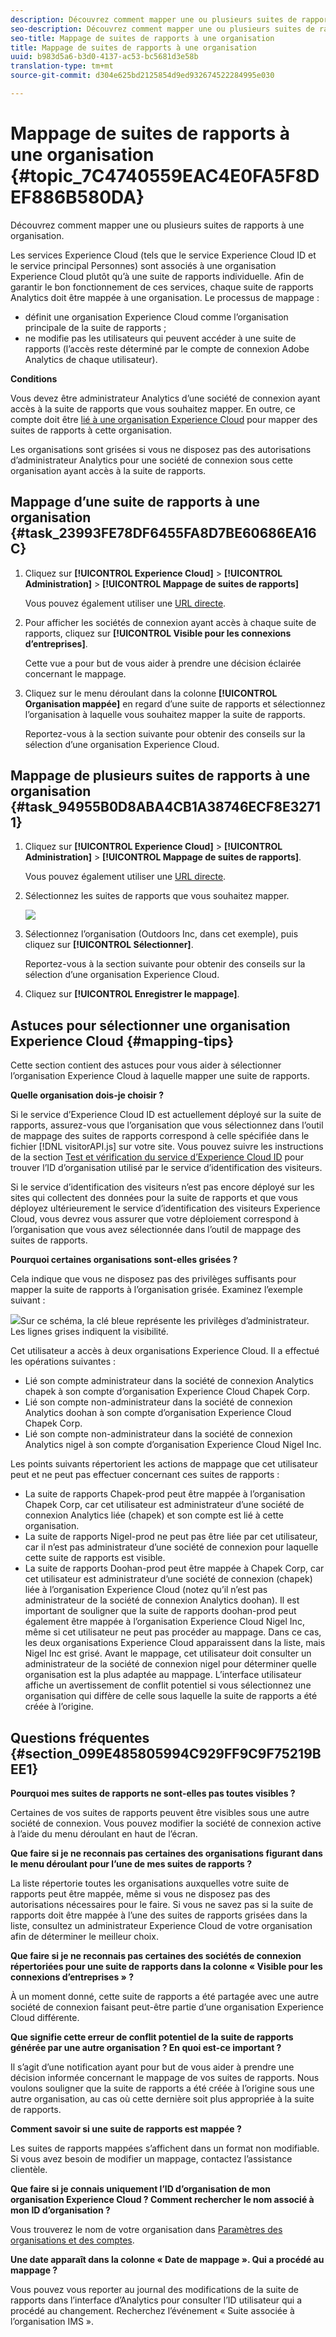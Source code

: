 ```yaml
---
description: Découvrez comment mapper une ou plusieurs suites de rapports à une organisation.
seo-description: Découvrez comment mapper une ou plusieurs suites de rapports à une organisation.
seo-title: Mappage de suites de rapports à une organisation
title: Mappage de suites de rapports à une organisation
uuid: b983d5a6-b3d0-4137-ac53-bc5681d3e58b
translation-type: tm+mt
source-git-commit: d304e625bd2125854d9ed932674522284995e030

---
```



# Mappage de suites de rapports à une organisation {#topic_7C4740559EAC4E0FA5F8DEF886B580DA}

Découvrez comment mapper une ou plusieurs suites de rapports à une organisation.

Les services Experience Cloud (tels que le service Experience Cloud ID et le service principal Personnes) sont associés à une organisation Experience Cloud plutôt qu’à une suite de rapports individuelle. Afin de garantir le bon fonctionnement de ces services, chaque suite de rapports Analytics doit être mappée à une organisation. Le processus de mappage :

* définit une organisation Experience Cloud comme l’organisation principale de la suite de rapports ;
* ne modifie pas les utilisateurs qui peuvent accéder à une suite de rapports (l’accès reste déterminé par le compte de connexion Adobe Analytics de chaque utilisateur).


**Conditions**

Vous devez être administrateur Analytics d’une société de connexion ayant accès à la suite de rapports que vous souhaitez mapper. En outre, ce compte doit être [lié à une organisation Experience Cloud](../admin-getting-started/organizations.md#topic_C31CB834F109465A82ED57FF0563B3F1) pour mapper des suites de rapports à cette organisation.

Les organisations sont grisées si vous ne disposez pas des autorisations d’administrateur Analytics pour une société de connexion sous cette organisation ayant accès à la suite de rapports.

## Mappage d’une suite de rapports à une organisation {#task_23993FE78DF6455FA8D7BE60686EA16C}

1. Cliquez sur **[!UICONTROL Experience Cloud]** &gt; **[!UICONTROL Administration]** &gt; **[!UICONTROL Mappage de suites de rapports]**

   Vous pouvez également utiliser une [URL directe](https://audience.marketing.adobe.com/rsmapping/ui.html).

1. Pour afficher les sociétés de connexion ayant accès à chaque suite de rapports, cliquez sur **[!UICONTROL Visible pour les connexions d’entreprises]**.

   Cette vue a pour but de vous aider à prendre une décision éclairée concernant le mappage.

1. Cliquez sur le menu déroulant dans la colonne **[!UICONTROL Organisation mappée]** en regard d’une suite de rapports et sélectionnez l’organisation à laquelle vous souhaitez mapper la suite de rapports.

   Reportez-vous à la section suivante pour obtenir des conseils sur la sélection d’une organisation Experience Cloud.

## Mappage de plusieurs suites de rapports à une organisation {#task_94955B0D8ABA4CB1A38746ECF8E32711}

1. Cliquez sur **[!UICONTROL Experience Cloud]** &gt; **[!UICONTROL Administration]** &gt; **[!UICONTROL Mappage de suites de rapports]**.

   Vous pouvez également utiliser une [URL directe](https://audience.marketing.adobe.com/rsmapping/ui.html).

1. Sélectionnez les suites de rapports que vous souhaitez mapper.

   ![](assets/rs-mapping-multiple.png)

1. Sélectionnez l’organisation (Outdoors Inc, dans cet exemple), puis cliquez sur **[!UICONTROL Sélectionner]**.

   Reportez-vous à la section suivante pour obtenir des conseils sur la sélection d’une organisation Experience Cloud.

1. Cliquez sur **[!UICONTROL Enregistrer le mappage]**.

## Astuces pour sélectionner une organisation Experience Cloud {#mapping-tips}

Cette section contient des astuces pour vous aider à sélectionner l’organisation Experience Cloud à laquelle mapper une suite de rapports.

**Quelle organisation dois-je choisir ?**

Si le service d’Experience Cloud ID est actuellement déployé sur la suite de rapports, assurez-vous que l’organisation que vous sélectionnez dans l’outil de mappage des suites de rapports correspond à celle spécifiée dans le fichier [!DNL visitorAPI.js] sur votre site. Vous pouvez suivre les instructions de la section [Test et vérification du service d’Experience Cloud ID](https://marketing.adobe.com/resources/help/en_US/mcvid/mcvid-test-verify.html) pour trouver l’ID d’organisation utilisé par le service d’identification des visiteurs.

Si le service d’identification des visiteurs n’est pas encore déployé sur les sites qui collectent des données pour la suite de rapports et que vous déployez ultérieurement le service d’identification des visiteurs Experience Cloud, vous devrez vous assurer que votre déploiement correspond à l’organisation que vous avez sélectionnée dans l’outil de mappage des suites de rapports.

**Pourquoi certaines organisations sont-elles grisées ?**

Cela indique que vous ne disposez pas des privilèges suffisants pour mapper la suite de rapports à l’organisation grisée. Examinez l’exemple suivant :

![](assets/rs-mapping.png)Sur ce schéma, la clé bleue représente les privilèges d’administrateur. Les lignes grises indiquent la visibilité.

Cet utilisateur a accès à deux organisations Experience Cloud. Il a effectué les opérations suivantes :

* Lié son compte administrateur dans la société de connexion Analytics chapek à son compte d’organisation Experience Cloud Chapek Corp.
* Lié son compte non-administrateur dans la société de connexion Analytics doohan à son compte d’organisation Experience Cloud Chapek Corp.
* Lié son compte non-administrateur dans la société de connexion Analytics nigel à son compte d’organisation Experience Cloud Nigel Inc.

Les points suivants répertorient les actions de mappage que cet utilisateur peut et ne peut pas effectuer concernant ces suites de rapports :

* La suite de rapports Chapek-prod peut être mappée à l’organisation Chapek Corp, car cet utilisateur est administrateur d’une société de connexion Analytics liée (chapek) et son compte est lié à cette organisation.
* La suite de rapports Nigel-prod ne peut pas être liée par cet utilisateur, car il n’est pas administrateur d’une société de connexion pour laquelle cette suite de rapports est visible.
* La suite de rapports Doohan-prod peut être mappée à Chapek Corp, car cet utilisateur est administrateur d’une société de connexion (chapek) liée à l’organisation Experience Cloud (notez qu’il n’est pas administrateur de la société de connexion Analytics doohan). Il est important de souligner que la suite de rapports doohan-prod peut également être mappée à l’organisation Experience Cloud Nigel Inc, même si cet utilisateur ne peut pas procéder au mappage. Dans ce cas, les deux organisations Experience Cloud apparaissent dans la liste, mais Nigel Inc est grisé. Avant le mappage, cet utilisateur doit consulter un administrateur de la société de connexion nigel pour déterminer quelle organisation est la plus adaptée au mappage. L’interface utilisateur affiche un avertissement de conflit potentiel si vous sélectionnez une organisation qui diffère de celle sous laquelle la suite de rapports a été créée à l’origine.

## Questions fréquentes {#section_099E485805994C929FF9C9F75219BEE1}

**Pourquoi mes suites de rapports ne sont-elles pas toutes visibles ?**

Certaines de vos suites de rapports peuvent être visibles sous une autre société de connexion. Vous pouvez modifier la société de connexion active à l’aide du menu déroulant en haut de l’écran.

**Que faire si je ne reconnais pas certaines des organisations figurant dans le menu déroulant pour l’une de mes suites de rapports ?**

La liste répertorie toutes les organisations auxquelles votre suite de rapports peut être mappée, même si vous ne disposez pas des autorisations nécessaires pour le faire. Si vous ne savez pas si la suite de rapports doit être mappée à l’une des suites de rapports grisées dans la liste, consultez un administrateur Experience Cloud de votre organisation afin de déterminer le meilleur choix.

**Que faire si je ne reconnais pas certaines des sociétés de connexion répertoriées pour une suite de rapports dans la colonne « Visible pour les connexions d’entreprises » ?**

À un moment donné, cette suite de rapports a été partagée avec une autre société de connexion faisant peut-être partie d’une organisation Experience Cloud différente.

**Que signifie cette erreur de conflit potentiel de la suite de rapports générée par une autre organisation ? En quoi est-ce important ?**

Il s’agit d’une notification ayant pour but de vous aider à prendre une décision informée concernant le mappage de vos suites de rapports. Nous voulons souligner que la suite de rapports a été créée à l’origine sous une autre organisation, au cas où cette dernière soit plus appropriée à la suite de rapports.

**Comment savoir si une suite de rapports est mappée ?**

Les suites de rapports mappées s’affichent dans un format non modifiable. Si vous avez besoin de modifier un mappage, contactez l’assistance clientèle.

**Que faire si je connais uniquement l’ID d’organisation de mon organisation Experience Cloud ? Comment rechercher le nom associé à mon ID d’organisation ?**

Vous trouverez le nom de votre organisation dans [Paramètres des organisations et des comptes](https://docs.adobe.com/content/help/en/core-services/interface/manage-users-and-products/organizations.html).

**Une date apparaît dans la colonne « Date de mappage ». Qui a procédé au mappage ?**

Vous pouvez vous reporter au journal des modifications de la suite de rapports dans l’interface d’Analytics pour consulter l’ID utilisateur qui a procédé au changement. Recherchez l’événement « Suite associée à l’organisation IMS ».
